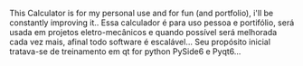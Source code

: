 This Calculator is for my personal use and for fun (and portfolio), i'll be constantly improving  it..
Essa calculador é para uso pessoa e portifólio, será usada em projetos eletro-mecânicos e quando possível será melhorada cada vez mais, afinal todo software é escalável...
Seu propósito inicial tratava-se de treinamento em qt for python PySide6 e Pyqt6...
